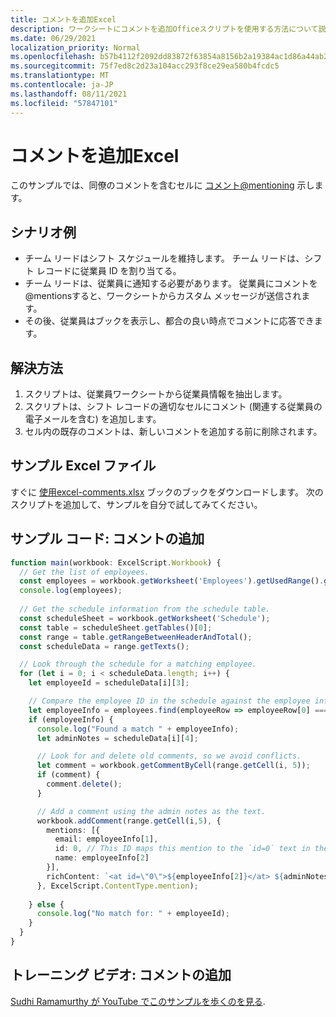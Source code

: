 ```yaml
---
title: コメントを追加Excel
description: ワークシートにコメントを追加Officeスクリプトを使用する方法について説明します。
ms.date: 06/29/2021
localization_priority: Normal
ms.openlocfilehash: b57b4112f2092dd83872f63854a8156b2a19384ac1d86a44ab2d9df4e6b7ff7e
ms.sourcegitcommit: 75f7ed8c2d23a104acc293f8ce29ea580b4fcdc5
ms.translationtype: MT
ms.contentlocale: ja-JP
ms.lasthandoff: 08/11/2021
ms.locfileid: "57847101"
---
```

# <a name="add-comments-in-excel"></a>コメントを追加Excel

このサンプルでは、同僚のコメントを含むセルに [コメント@mentioning](https://support.microsoft.com/office/90701709-5dc1-41c7-aa48-b01d4a46e8c7) 示します。

## <a name="example-scenario"></a>シナリオ例

* チーム リードはシフト スケジュールを維持します。 チーム リードは、シフト レコードに従業員 ID を割り当てる。
* チーム リードは、従業員に通知する必要があります。 従業員にコメントを@mentionsすると、ワークシートからカスタム メッセージが送信されます。
* その後、従業員はブックを表示し、都合の良い時点でコメントに応答できます。

## <a name="solution"></a>解決方法

1. スクリプトは、従業員ワークシートから従業員情報を抽出します。
1. スクリプトは、シフト レコードの適切なセルにコメント (関連する従業員の電子メールを含む) を追加します。
1. セル内の既存のコメントは、新しいコメントを追加する前に削除されます。

## <a name="sample-excel-file"></a>サンプル Excel ファイル

すぐに <a href="excel-comments.xlsx"> 使用excel-comments.xlsx</a> ブックのブックをダウンロードします。 次のスクリプトを追加して、サンプルを自分で試してみてください。

## <a name="sample-code-add-comments"></a>サンプル コード: コメントの追加

```TypeScript
function main(workbook: ExcelScript.Workbook) {
  // Get the list of employees.
  const employees = workbook.getWorksheet('Employees').getUsedRange().getTexts();
  console.log(employees); 
  
  // Get the schedule information from the schedule table.
  const scheduleSheet = workbook.getWorksheet('Schedule');
  const table = scheduleSheet.getTables()[0];
  const range = table.getRangeBetweenHeaderAndTotal();
  const scheduleData = range.getTexts();

  // Look through the schedule for a matching employee.
  for (let i = 0; i < scheduleData.length; i++) {
    let employeeId = scheduleData[i][3];

    // Compare the employee ID in the schedule against the employee information table.
    let employeeInfo = employees.find(employeeRow => employeeRow[0] === employeeId);
    if (employeeInfo) {
      console.log("Found a match " + employeeInfo);
      let adminNotes = scheduleData[i][4];

      // Look for and delete old comments, so we avoid conflicts.
      let comment = workbook.getCommentByCell(range.getCell(i, 5));
      if (comment) {
        comment.delete();
      }

      // Add a comment using the admin notes as the text.
      workbook.addComment(range.getCell(i,5), {
        mentions: [{
          email: employeeInfo[1],
          id: 0, // This ID maps this mention to the `id=0` text in the comment.
          name: employeeInfo[2]
        }],
        richContent: `<at id=\"0\">${employeeInfo[2]}</at> ${adminNotes}`
      }, ExcelScript.ContentType.mention);        
      
    } else {
      console.log("No match for: " + employeeId);
    }
  }
}
```

## <a name="training-video-add-comments"></a>トレーニング ビデオ: コメントの追加

[Sudhi Ramamurthy が YouTube でこのサンプルを歩くのを見る](https://youtu.be/CpR78nkaOFw).
